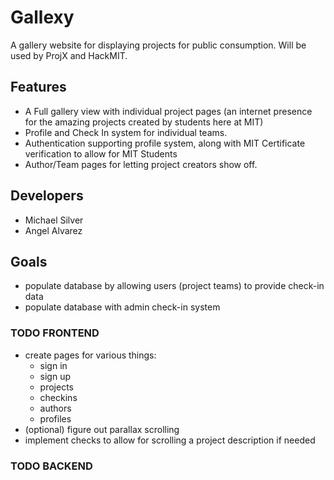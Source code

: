 # Gallexy
A gallery website for displaying projects for public consumption. Will be used by ProjX and HackMIT.

## Features
  * A Full gallery view with individual project pages (an internet presence for the amazing projects created by students here at MIT)
  * Profile and Check In system for individual teams.
  * Authentication supporting profile system, along with MIT Certificate verification to allow for MIT Students
  * Author/Team pages for letting project creators show off.

## Developers
  * Michael Silver
  * Angel Alvarez

## Goals
  * populate database by allowing users (project teams) to provide check-in data
  * populate database with admin check-in system


### TODO FRONTEND
  * create pages for various things:
    * sign in
    * sign up
    * projects
    * checkins
    * authors
    * profiles
  * (optional) figure out parallax scrolling
  * implement checks to allow for scrolling a project description if needed
### TODO BACKEND
